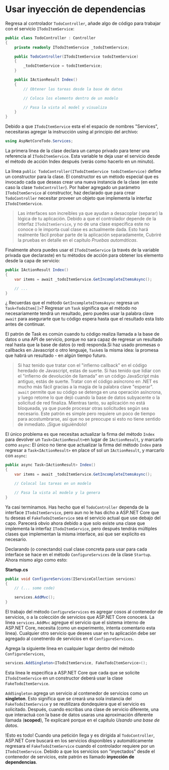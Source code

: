 # Usar inyección de dependencias
Regresa al controlador `TodoController`, añade algo de código para trabajar con el servicio `ITodoItemService`:

```csharp
public class TodoController : Controller
{
    private readonly ITodoItemService _todoItemService;

    public TodoController(ITodoItemService todoItemService)
    {
        _todoItemService = todoItemService;
    }

    public IActionResult Index()
    {
        // Obtener las tareas desde la base de datos

        // Coloca los elemento dentro de un modelo

        // Pasa la vista al model y visualiza
    }
}
```

Debido a que `ITodoItemService` esta el el espacio de nombres "Services", necesitaras agregar la instrucción using al principio del archivo:

```csharp
using AspNetCoreTodo.Services;
```

La primera linea de la clase declara un campo privado para tener una referencia al `ITodoItemService`. Esta variable te deja usar el servicio desde el método de acción Index después (verás como hacerlo en un minuto).

La línea `public TodoController(ITodoItemService todoItemService)` define un constructor para la clase. El constructor es un método especial que es invocado cada que deseas crear una nueva instancia de la clase (en este caso la clase `TodoController`). Por haber agregado un parámetro `ITodoItemService` al constructor, haz declarado que para crear `TodoController` necesitar proveer un objeto que implementa la interfaz `ITodoItemService`.

> Las interfaces son increíbles ya que ayudan a desacoplar (separar) la lógica de tu aplicación. Debido a que el controlador depende de la interfaz `ITodoItemService`, y no de una clase especifica este no conoce o le importa cual clase es actualmente dada. Esto hará realmente fácil probar parte de la aplicación separadamente, Cubriré la pruebas en detalle en el capitulo _Pruebas automáticas_.

Finalmente ahora puedes usar el `ITodoItemService` (a través de la variable privada que declaraste) en tu métodos de acción para obtener los elemento desde la capa de servicio:

```csharp
public IActionResult Index()
{
    var items = await _todoItemService.GetIncompleteItemsAsync();

    // ...
}
```

¿ Recuerdas que el método `GetIncompleteItemsAsync` regresa un `Task<TodoItem[]>`? Regresar un `Task` significa que el método no necesariamente tendrá un resultado, pero puedes usar la palabra clave `await` para asegurarte que tu código espera hasta que el resultado esta listo antes de continuar. 

El patrón de Task es común cuando tu código realiza llamada a la base de datos o una API de servicio, porque no sara capaz de regresar un resultado real hasta que la base de datos (o red) responda.Si haz usado promesas o callbacks en Javascript o otro lenguaje, `Task`es la misma idea: la promesa que habrá un resultado - en algún tiempo futuro.

> Si haz tenido que tratar con el "infierno callback" en el código heredado de Javascript, estas de suerte.
> Si has tenido que lidiar con el "infierno de devolución de llamada" en un código JavaScript más antiguo, estás de suerte. Tratar con el código asíncrono en .NET es mucho más fácil gracias a la magia de la palabra clave "esperar". `await` permite que su código se detenga en una operación asíncrona, y luego retome lo que dejó cuando la base de datos subyacente o la solicitud de red finaliza. Mientras tanto, su aplicación no está bloqueada, ya que puede procesar otras solicitudes según sea necesario. Este patrón es simple pero requiere un poco de tiempo para acostumbrarse, así que no se preocupe si esto no tiene sentido de inmediato. ¡Sigue siguiéndolo!

El único problema es que necesitas actualizar la firma del método `Index` para devolver un `Task<IActionResult>`en lugar de `IActionResult`, y marcarlo como `async`:
El único no tiene que actualizar la firma del método `Index` para regresar a `Task<IActionResult>` en place of sol un `IActionResult`, y marcarlo con `async`:

```csharp
public async Task<IActionResult> Index()
{
    var items = await _todoItemService.GetIncompleteItemsAsync();

    // Colocal las tareas en un modelo

    // Pasa la vista al modelo y la genera
}
```

Ya casi terminamos. Has hecho que el `TodoController` dependa de la interface `ITodoItemService`, pero aun no le has dicho a ASP.NET Core que tu deseas el `FakeTodoItemService` sea el servicio actual que use debajo del capo. Parecerá obvio ahora debido a que solo existe una clase que implementa la interfaz `ITodoItemService`, pero después tendrás múltiples clases que implementan la misma interface, asi que ser explicito es necesario.

Declarando (o conectando) cual clase concreta para usar para cada interface se hace en el método `ConfigureServices` de la clase `Startup`. Ahora mismo algo como esto:

**Startup.cs**

```csharp
public void ConfigureServices(IServiceCollection services)
{
    // (... some code)

    services.AddMvc();
}
```

El trabajo del método `ConfigureServices` es agregar cosos al contenedor de servicios, o a la colección de servicios que ASP.NET Core conocerá. La linea `services.AddMvc` agregue el servicio que el sistema interno de ASP.NET Core, necesita (como un experimento, intenta comentario esta linea). Cualquier otro servicio que desees usar en tu aplicación debe ser agregado al conetnerdo de servicios en el `ConfigureServices`.

Agrega la siguiente linea en cualquier lugar dentro del método `ConfigureServices`,

```csharp
services.AddSingleton<ITodoItemService, FakeTodoItemService>();
```

Esta linea le especifica a ASP.NET Core que cada que se solicite `ITodoItemService` en un constructor deberá usar la clase `FakeTodoItemService`.

`AddSingleton` agrega un servicio al contenedor de servicios como un **singleton**. Esto significa que se creará una sola instancia del `FakeTodoItemService` y se reutilizara dondequiera que el servicio es solicitado. Después, cuando escribas una clase de servicio diferente, una que interactuá con la base de datos usaras una aproximación diferente llamada (**scoped**), Te explicaré porque en el capítulo _Usando una base de datos_.

!Esto es todo! Cuando una petición llega y es dirigida al `TodoController`, ASP.NET Core buscará en los servicios disponibles y automáticamente regresara el `FakeTodoItemService` cuando el controlador requiere por un `ITodoItemService`. Debido a que los servicios son "inyectados" desde el contenedor de servicios, este patrón es llamado **inyección de dependencias**.
